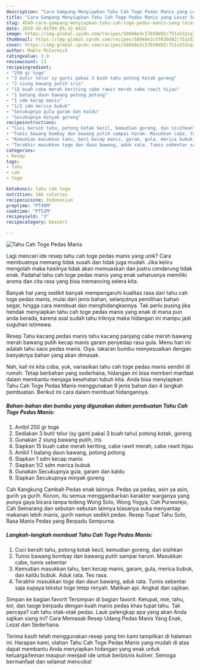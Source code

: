 ```yaml
---
description: "Cara Gampang Menyiapkan Tahu Cah Toge Pedas Manis yang Lezat Sekali"
title: "Cara Gampang Menyiapkan Tahu Cah Toge Pedas Manis yang Lezat Sekali"
slug: 4549-cara-gampang-menyiapkan-tahu-cah-toge-pedas-manis-yang-lezat-sekali
date: 2020-10-01T04:05:32.042Z
image: https://img-global.cpcdn.com/recipes/58948e3c57030d92/751x532cq70/tahu-cah-toge-pedas-manis-foto-resep-utama.jpg
thumbnail: https://img-global.cpcdn.com/recipes/58948e3c57030d92/751x532cq70/tahu-cah-toge-pedas-manis-foto-resep-utama.jpg
cover: https://img-global.cpcdn.com/recipes/58948e3c57030d92/751x532cq70/tahu-cah-toge-pedas-manis-foto-resep-utama.jpg
author: Mable McCormick
ratingvalue: 3.9
reviewcount: 13
recipeingredient:
- "250 gr toge"
- "3 butir telur sy ganti pakai 3 buah tahu potong kotak goreng"
- "2 siung bawang putih iris"
- "15 buah cabe merah keriting cabe rawit merah cabe rawit hijau"
- "1 batang daun bawang potong potong"
- "1 sdm kecap manis"
- "1/2 sdm merica bubuk"
- "Secukupnya gula garam dan kaldu"
- "Secukupnya minyak goreng"
recipeinstructions:
- "Cuci bersih tahu, potong kotak kecil, kemudian goreng, dan sisihkan"
- "Tumis bawang bombay dan bawang putih sampai harum. Masukkan cabe, tumis sebentar"
- "Kemudian masukkan tahu, beri kecap manis, garam, gula, merica bubuk, dan kaldu bubuk. Aduk rata. Tes rasa."
- "Terakhir masukkan toge dan daun bawang, aduk rata. Tumis sebentar saja supaya tekstur toge tetep renyah. Matikan api. Angkat dan sajikan."
categories:
- Resep
tags:
- tahu
- cah
- toge

katakunci: tahu cah toge 
nutrition: 166 calories
recipecuisine: Indonesian
preptime: "PT40M"
cooktime: "PT52M"
recipeyield: "3"
recipecategory: Dessert

---
```



![Tahu Cah Toge Pedas Manis](https://img-global.cpcdn.com/recipes/58948e3c57030d92/751x532cq70/tahu-cah-toge-pedas-manis-foto-resep-utama.jpg)

Lagi mencari ide resep tahu cah toge pedas manis yang unik? Cara membuatnya memang tidak susah dan tidak juga mudah. Jika keliru mengolah maka hasilnya tidak akan memuaskan dan justru cenderung tidak enak. Padahal tahu cah toge pedas manis yang enak seharusnya memiliki aroma dan cita rasa yang bisa memancing selera kita.

Banyak hal yang sedikit banyak mempengaruhi kualitas rasa dari tahu cah toge pedas manis, mulai dari jenis bahan, selanjutnya pemilihan bahan segar, hingga cara membuat dan menghidangkannya. Tak perlu pusing jika hendak menyiapkan tahu cah toge pedas manis yang enak di mana pun anda berada, karena asal sudah tahu triknya maka hidangan ini mampu jadi suguhan istimewa.

Resep Tahu kacang pedas manis tahu kacang panjang cabe mersh bawang merah bawang putih kecap manis garam penyedap rasa gula. Menu hari ini adalah tahu saos pedas manis. Oiya. takaran bumbu menyesuaikan dengan banyaknya bahan yang akan dimasak.


Nah, kali ini kita coba, yuk, variasikan tahu cah toge pedas manis sendiri di rumah. Tetap berbahan yang sederhana, hidangan ini bisa memberi manfaat dalam membantu menjaga kesehatan tubuh kita. Anda bisa menyiapkan Tahu Cah Toge Pedas Manis menggunakan 9 jenis bahan dan 4 langkah pembuatan. Berikut ini cara dalam membuat hidangannya.

<!--inarticleads1-->

##### Bahan-bahan dan bumbu yang digunakan dalam pembuatan Tahu Cah Toge Pedas Manis:

1. Ambil 250 gr toge
1. Sediakan 3 butir telur (sy ganti pakai 3 buah tahu) potong kotak, goreng
1. Gunakan 2 siung bawang putih, iris
1. Siapkan 15 buah cabe merah keriting, cabe rawit merah, cabe rawit hijau
1. Ambil 1 batang daun bawang, potong potong
1. Siapkan 1 sdm kecap manis
1. Siapkan 1/2 sdm merica bubuk
1. Gunakan Secukupnya gula, garam dan kaldu
1. Siapkan Secukupnya minyak goreng


Cah Kangkung Cambah Pedas enak lainnya. Pedas ya pedas, asin ya asin, gurih ya gurih. Konon, itu semua menggambarkan karakter warganya yang punya gaya bicara tanpa tedeng Wong Solo, Wong Yogya, Cah Purworejo, Cah Semarang dan sebutan-sebutan lainnya biasanya suka menyantap makanan lebih manis, gurih namun sedikit pedas. Resep Tupat Tahu Solo, Rasa Manis Pedas yang Berpadu Sempurna. 

<!--inarticleads2-->

##### Langkah-langkah membuat Tahu Cah Toge Pedas Manis:

1. Cuci bersih tahu, potong kotak kecil, kemudian goreng, dan sisihkan
1. Tumis bawang bombay dan bawang putih sampai harum. Masukkan cabe, tumis sebentar
1. Kemudian masukkan tahu, beri kecap manis, garam, gula, merica bubuk, dan kaldu bubuk. Aduk rata. Tes rasa.
1. Terakhir masukkan toge dan daun bawang, aduk rata. Tumis sebentar saja supaya tekstur toge tetep renyah. Matikan api. Angkat dan sajikan.


Simpan ke bagian favorit Tersimpan di bagian favorit. Ketupat, mie, tahu, kol, dan taoge berpadu dengan kuah manis pedas khas tupat tahu. Tak percaya? cah tahu otak-otak pedas. Lauk pelengkap apa yang akan Anda sajikan siang ini? Cara Memasak Resep Udang Pedas Manis Yang Enak, Lezat dan Sederhana. 

Terima kasih telah menggunakan resep yang tim kami tampilkan di halaman ini. Harapan kami, olahan Tahu Cah Toge Pedas Manis yang mudah di atas dapat membantu Anda menyiapkan hidangan yang enak untuk keluarga/teman maupun menjadi ide untuk berbisnis kuliner. Semoga bermanfaat dan selamat mencoba!
